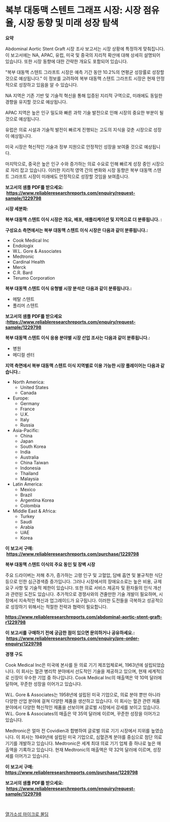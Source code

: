 <p><h1>복부 대동맥 스텐트 그래프 시장: 시장 점유율, 시장 동향 및 미래 성장 탐색</h1></p><p><strong>요약</strong></p>
<p><p>Abdominal Aortic Stent Graft 시장 조사 보고서는 시장 상황에 특정하게 맞춰집니다. 이 보고서에는 NA, APAC, 유럽, 미국 및 중국의 지리적 확산에 대해 상세히 설명되어 있습니다. 또한 시장 동향에 대한 간략한 개요도 포함되어 있습니다.</p><p>"복부 대동맥 스텐트 그라프트 시장은 예측 기간 동안 10.2%의 연평균 성장률로 성장할 것으로 예상됩니다." 이 정보를 고려하여 복부 대동맥 스텐트 그라프트 시장은 현재 안정적으로 성장하고 있음을 알 수 있습니다.</p><p>NA 지역은 기존 기반 및 기술적 혁신을 통해 입증된 지리적 구역으로, 미래에도 동일한 경향을 유지할 것으로 예상됩니다. </p><p>APAC 지역은 높은 인구 밀도와 빠른 과학 기술 발전으로 인해 시장의 중요한 부분이 될 것으로 예상됩니다.</p><p>유럽은 의료 시설과 기술적 발전이 빠르게 진행되는 고도의 지식을 갖춘 시장으로 성장이 예상됩니다.</p><p>미국 시장은 혁신적인 기술과 정부 지원으로 안정적인 성장을 보여줄 것으로 예상됩니다.</p><p>마지막으로, 중국은 높은 인구 수와 증가하는 의료 수요로 인해 빠르게 성장 중인 시장으로 자리 잡고 있습니다. 이러한 지리적 영역 간의 변화와 시장 동향은 복부 대동맥 스텐트 그라프트 시장이 미래에도 안정적으로 성장할 것임을 보여줍니다.</p></p>
<p><strong>보고서의 샘플 PDF를 받으세요: &nbsp;<a href="https://www.reliableresearchreports.com/enquiry/request-sample/1229798">https://www.reliableresearchreports.com/enquiry/request-sample/1229798</a></strong></p>
<p><strong>시장 세분화:</strong></p>
<p><strong> 복부 대동맥 스텐트 이식 시장은 개요, 배포, 애플리케이션 및 지역으로 더 분류됩니다. :</strong></p>
<p><strong>구성요소 측면에서는 복부 대동맥 스텐트 이식 시장은 다음과 같이 분류됩니다.:</strong></p>
<p><ul><li>Cook Medical Inc</li><li>Endologix</li><li>W.L. Gore & Associates</li><li>Medtronic</li><li>Cardinal Health</li><li>Merck</li><li>C.R. Bard</li><li>Terumo Corporation</li></ul></p>
<p><strong> 복부 대동맥 스텐트 이식 유형별 시장 분석은 다음과 같이 분류됩니다.:</strong></p>
<p><ul><li>메탈 스텐트</li><li>폴리머 스텐트</li></ul></p>
<p><strong>보고서의 샘플 PDF를 받으세요 :<a href="https://www.reliableresearchreports.com/enquiry/request-sample/1229798">https://www.reliableresearchreports.com/enquiry/request-sample/1229798</a></strong></p>
<p><strong> 복부 대동맥 스텐트 이식 응용 분야별 시장 산업 조사는 다음과 같이 분류됩니다.:</strong></p>
<p><ul><li>병원</li><li>메디컬 센터</li></ul></p>
<p><strong>지역 측면에서 복부 대동맥 스텐트 이식 지역별로 이용 가능한 시장 플레이어는 다음과 같습니다.:</strong></p>
<p><ul>
    <li>
        North America:
        <ul>
            <li>United States</li>
            <li>Canada</li>
        </ul>
    </li>
    <li>
        Europe:
        <ul>
            <li>Germany</li>
            <li>France</li>
            <li>U.K.</li>
            <li>Italy</li>
            <li>Russia</li>
        </ul>
    </li>
    <li>
        Asia-Pacific:
        <ul>
            <li>China</li>
            <li>Japan</li>
            <li>South Korea</li>
            <li>India</li>
            <li>Australia</li>
            <li>China Taiwan</li>
            <li>Indonesia</li>
            <li>Thailand</li>
            <li>Malaysia</li>
        </ul>
    </li>
    <li>
        Latin America:
        <ul>
            <li>Mexico</li>
            <li>Brazil</li>
            <li>Argentina Korea</li>
            <li>Colombia</li>
        </ul>
    </li>
    <li>
        Middle East & Africa:
        <ul>
            <li>Turkey</li>
            <li>Saudi</li>
            <li>Arabia</li>
            <li>UAE</li>
            <li>Korea</li>
        </ul>
    </li>
    </ul></p>
<p><strong>이 보고서 구매: &nbsp;<a href="https://www.reliableresearchreports.com/purchase/1229798">https://www.reliableresearchreports.com/purchase/1229798</a></strong></p>
<p><strong>복부 대동맥 스텐트 이식의 주요 동인 및 장벽 시장</strong></p>
<p><p>주요 드라이버는 저해 추가, 증가하는 고령 인구 및 고혈압, 담배 흡연 및 불규칙한 식단 등으로 인한 심근경색증 증가입니다. 그러나 시장에서의 장애요소로는 높은 비용, 규제 요구 사항 및 기술적 제한이 있습니다. 또한 의료 서비스 제공자 및 환자들의 인식 개선과 관련된 도전도 있습니다. 추가적으로 경쟁사와의 견줄만한 기술 개발이 필요하며, 시장에서 지속적인 혁신과 업그레이드가 요구됩니다. 이러한 도전들을 극복하고 성공적으로 성장하기 위해서는 적절한 전략과 협력이 필요합니다.</p></p>
<p><strong><a href="https://www.reliableresearchreports.com/abdominal-aortic-stent-graft-r1229798">https://www.reliableresearchreports.com/abdominal-aortic-stent-graft-r1229798</a></strong></p>
<p><strong>이 보고서를 구매하기 전에 궁금한 점이 있으면 문의하거나 공유하세요.: &nbsp;<a href="https://www.reliableresearchreports.com/enquiry/pre-order-enquiry/1229798">https://www.reliableresearchreports.com/enquiry/pre-order-enquiry/1229798</a></strong></p>
<p><strong>경쟁 구도</strong></p>
<p><p>Cook Medical Inc은 미국에 본사를 둔 의료 기기 제조업체로써, 1963년에 설립되었습니다. 이 회사는 혈관 병리학 분야에서 선도적인 기술을 제공하고 있으며, 현재 세계적으로 신장이 우수한 기업 중 하나입니다. Cook Medical Inc의 매출액은 약 10억 달러에 달하며, 꾸준한 성장을 이어가고 있습니다.</p><p>W.L. Gore & Associates는 1958년에 설립된 미국 기업으로, 의료 분야 뿐만 아니라 다양한 산업 분야에 걸쳐 다양한 제품을 생산하고 있습니다. 이 회사는 혈관 관련 제품 분야에서 다양한 혁신적인 제품을 선보이며 글로벌 시장에서 강세를 보이고 있습니다. W.L. Gore & Associates의 매출은 약 35억 달러에 이르며, 꾸준한 성장을 이어가고 있습니다.</p><p>Medtronic은 얼마 전 Covidien과 합병하여 글로벌 의료 기기 시장에서 지위를 높였습니다. 이 회사는 1949년에 설립된 미국 기업으로, 심혈관계 분야를 중심으로 첨단 의료 기기를 개발하고 있습니다. Medtronic은 세계 최대 의료 기기 업체 중 하나로 높은 매출액을 기록하고 있습니다. 현재 Medtronic의 매출액은 약 32억 달러에 이르며, 성장세를 이어가고 있습니다.</p></p>
<p><strong>이 보고서 구매: &nbsp; <a href="https://www.reliableresearchreports.com/purchase/1229798">https://www.reliableresearchreports.com/purchase/1229798</a></strong></p>
<p><strong>보고서의 샘플 PDF를 받으세요: &nbsp;<a href="https://www.reliableresearchreports.com/enquiry/request-sample/1229798">https://www.reliableresearchreports.com/enquiry/request-sample/1229798</a></strong><strong></strong></p>
<p>&nbsp;</p>
<p><p><a href="https://medium.com/@kirby6567566/%EC%97%B4%EA%B0%80%EC%86%8C%EC%84%B1-%EB%A7%88%EC%9D%B4%ED%81%AC%EB%A1%9C-%EC%84%B1%ED%98%95-%EC%8B%9C%EC%9E%A5-2031%EB%85%84%EA%B9%8C%EC%A7%80%EC%9D%98-%EB%8F%99%ED%96%A5-%EC%98%88%EC%B8%A1-%EB%B0%8F-%EA%B2%BD%EC%9F%81-%EB%B6%84%EC%84%9D-58d985553d48">열가소성 마이크로 몰딩</a></p></p>